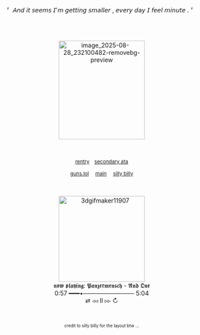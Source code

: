 <p align="center"> 
  〞𝘈𝘯𝘥 𝘪𝘵 𝘴𝘦𝘦𝘮𝘴 𝘐'𝘮 𝘨𝘦𝘵𝘵𝘪𝘯𝘨 𝘴𝘮𝘢𝘭𝘭𝘦𝘳 , 𝘦𝘷𝘦𝘳𝘺 𝘥𝘢𝘺 𝘐 𝘧𝘦𝘦𝘭 𝘮𝘪𝘯𝘶𝘵𝘦 . 〞
</p>
<br/>
<br/>
<p align="center">
<img width="200" height="230" alt="image_2025-08-28_232100482-removebg-preview" src="https://github.com/user-attachments/assets/0d6f49e2-671d-4f9b-99b0-b958cfbb259c" />
</p>
<br/>
<p align="center"><sub><a href="https://rentry.co/ywnwoah">rentry</a>  ⠀<a href="https://thedirector.atabook.org">secondary ata</a></sub></p>
<p align="center"><sub><a href="https://guns.lol/lost_badge">guns.lol</a>  ⠀ <a href="https://github.com/Kriegermaniac-YWNdraws">main</a>   ⠀  <a href="https://github.com/jazzedpunk">silly billy</a></sub></p>
<br/>

<p align="center">
<img width="200" height="200" alt="3dgifmaker11907" src="https://github.com/user-attachments/assets/4325948d-5518-4e18-9fb9-616df37ecd5f"/><br/>
𝖓𝖔𝖜 𝖕𝖑𝖆𝖞𝖎𝖓𝖌: 𝕻𝖆𝖓𝖟𝖊𝖗𝖒𝖊𝖓𝖘𝖈𝖍 - 𝕬𝖓𝖉 𝕺𝖓𝖊<br/>
  0:57 ━━━•──────────── 5:04  <br/>
  ⇄  ◃◃   ⅠⅠ   ▹▹  ↻<br/>
</p> 
<br/>
<p align="center"><sub><sub>credit to silly billy for the layout btw ...</sub></sub></p>
